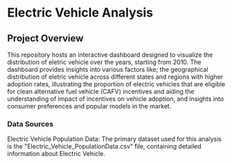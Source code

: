 # Electric Vehicle Analysis

## Project Overview

This repository hosts an interactive dashboard designed to visualize the distribution of eletric vehicle over the years, starting from 2010. The dashboard provides insights into various factors like; the geographical distribution of eletric vehicle across different states and regions with higher adoption rates, illustrating the proportion of electric vehicles that are eligible for clean alternative fuel vehicle (CAFV) incentives and aiding the understanding of impact of incentives on vehicle adoption, and insights into consumer preferences and popular models in the market.

### Data Sources

Electric Vehicle Population Data: The primary dataset used for this analysis is the "Electric_Vehicle_PopulationData.csv" file, containing detailed information about Electric Vehicle.


